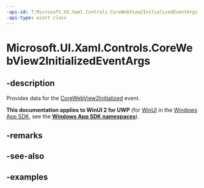 ```yaml
---
-api-id: T:Microsoft.UI.Xaml.Controls.CoreWebView2InitializedEventArgs
-api-type: winrt class
---
```


# Microsoft.UI.Xaml.Controls.CoreWebView2InitializedEventArgs

<!--
public sealed class CoreWebView2InitializedEventArgs
-->

## -description

Provides data for the [CoreWebView2Initialized](webview2_corewebview2initialized.md) event.

**This documentation applies to WinUI 2 for UWP** (for [WinUI](/windows/apps/winui/winui3/) in the [Windows App SDK](/windows/apps/windows-app-sdk/), see the **[Windows App SDK namespaces](/windows/windows-app-sdk/api/winrt/)**).

## -remarks

## -see-also

## -examples
